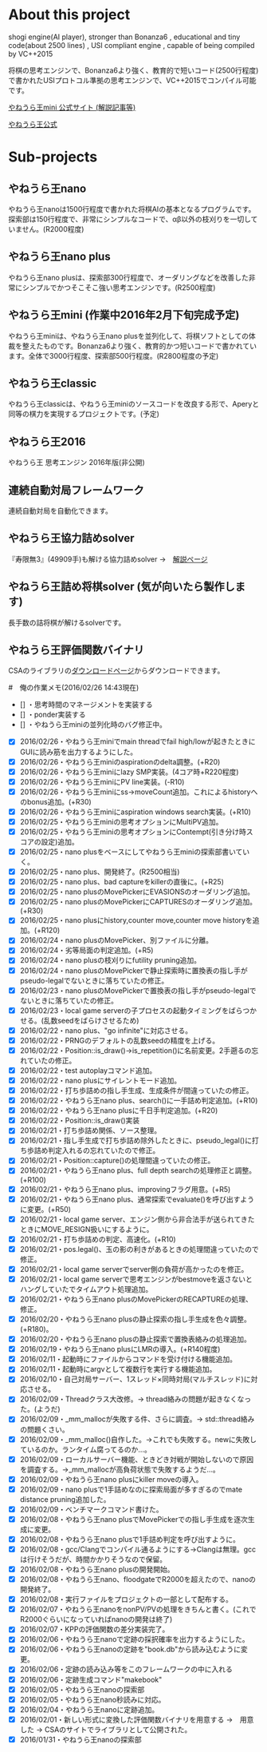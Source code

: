 # About this project

shogi engine(AI player), stronger than Bonanza6 , educational and tiny code(about 2500 lines) , USI compliant engine , capable of being compiled by VC++2015

将棋の思考エンジンで、Bonanza6より強く、教育的で短いコード(2500行程度)で書かれたUSIプロトコル準拠の思考エンジンで、VC++2015でコンパイル可能です。

[やねうら王mini 公式サイト (解説記事等)](http://yaneuraou.yaneu.com/YaneuraOu_Mini/)

[やねうら王公式 ](http://yaneuraou.yaneu.com/)

# Sub-projects

## やねうら王nano

やねうら王nanoは1500行程度で書かれた将棋AIの基本となるプログラムです。探索部は150行程度で、非常にシンプルなコードで、αβ以外の枝刈りを一切していません。(R2000程度)

## やねうら王nano plus

やねうら王nano plusは、探索部300行程度で、オーダリングなどを改善した非常にシンプルでかつそこそこ強い思考エンジンです。(R2500程度)
	
## やねうら王mini (作業中2016年2月下旬完成予定)

やねうら王miniは、やねうら王nano plusを並列化して、将棋ソフトとしての体裁を整えたものです。Bonanza6より強く、教育的かつ短いコードで書かれています。全体で3000行程度、探索部500行程度。(R2800程度の予定)

## やねうら王classic 

やねうら王classicは、やねうら王miniのソースコードを改良する形で、Aperyと同等の棋力を実現するプロジェクトです。(予定)

## やねうら王2016 

やねうら王 思考エンジン 2016年版(非公開)

## 連続自動対局フレームワーク

連続自動対局を自動化できます。 

## やねうら王協力詰めsolver
	
『寿限無3』(49909手)も解ける協力詰めsolver →　[解説ページ](http://yaneuraou.yaneu.com/2016/01/02/%E5%8D%94%E5%8A%9B%E8%A9%B0%E3%82%81solver%E3%82%92%E5%85%AC%E9%96%8B%E3%81%97%E3%81%BE%E3%81%99/)

## やねうら王詰め将棋solver (気が向いたら製作します)

長手数の詰将棋が解けるsolverです。

## やねうら王評価関数バイナリ

CSAのライブラリの[ダウンロードページ](http://www.computer-shogi.org/library/)からダウンロードできます。


#　俺の作業メモ(2016/02/26 14:43現在)

- [] ・思考時間のマネージメントを実装する
- [] ・ponder実装する
- [] ・やねうら王miniの並列化時のバグ修正中。

- [x] 2016/02/26・やねうら王miniでmain threadでfail high/lowが起きたときにGUIに読み筋を出力するようにした。
- [x] 2016/02/26・やねうら王miniのaspirationのdelta調整。(+R20)
- [x] 2016/02/26・やねうら王miniにlazy SMP実装。(4コア時+R220程度)
- [x] 2016/02/26・やねうら王miniにPV line実装。(-R10)
- [x] 2016/02/26・やねうら王miniにss->moveCount追加。これによるhistoryへのbonus追加。(+R30)
- [x] 2016/02/26・やねうら王miniにaspiration windows search実装。(+R10)
- [x] 2016/02/25・やねうら王miniの思考オプションにMultiPV追加。
- [x] 2016/02/25・やねうら王miniの思考オプションにContempt(引き分け時スコアの設定)追加。
- [x] 2016/02/25・nano plusをベースにしてやねうら王miniの探索部書いていく。
- [x] 2016/02/25・nano plus、開発終了。(R2500相当)
- [x] 2016/02/25・nano plus、bad captureをkillerの直後に。(+R25)
- [x] 2016/02/25・nano plusのMovePickerにEVASIONSのオーダリング追加。
- [x] 2016/02/25・nano plusのMovePickerにCAPTURESのオーダリング追加。(+R30)
- [x] 2016/02/25・nano plusにhistory,counter move,counter move historyを追加。(+R120)
- [x] 2016/02/24・nano plusのMovePicker、別ファイルに分離。
- [x] 2016/02/24・劣等局面の判定追加。(+R5)
- [x] 2016/02/24・nano plusの枝刈りにfutility pruning追加。
- [x] 2016/02/24・nano plusのMovePickerで静止探索時に置換表の指し手がpseudo-legalでないときに落ちていたの修正。
- [x] 2016/02/23・nano plusのMovePickerで置換表の指し手がpseudo-legalでないときに落ちていたの修正。
- [x] 2016/02/23・local game serverの子プロセスの起動タイミングをばらつかせる。(乱数seedをばらけさせるため)
- [x] 2016/02/22・nano plus、"go infinite"に対応させる。
- [x] 2016/02/22・PRNGのデフォルトの乱数seedの精度を上げる。
- [x] 2016/02/22・Position::is_draw()→is_repetition()に名前変更。2手遡るの忘れていたの修正。
- [x] 2016/02/22・test autoplayコマンド追加。
- [x] 2016/02/22・nano plusにサイレントモード追加。
- [x] 2016/02/22・打ち歩詰めの指し手生成、生成条件が間違っていたの修正。
- [x] 2016/02/22・やねうら王nano plus、search()に一手詰め判定追加。(+R10)
- [x] 2016/02/22・やねうら王nano plusに千日手判定追加。(+R20)
- [x] 2016/02/22・Position::is_draw()実装
- [x] 2016/02/21・打ち歩詰め関係、ソース整理。
- [x] 2016/02/21・指し手生成で打ち歩詰め除外したときに、pseudo_legal()に打ち歩詰め判定入れるの忘れていたので修正。
- [x] 2016/02/21・Position::capture()の処理間違っていたの修正。
- [x] 2016/02/21・やねうら王nano plus、full depth searchの処理修正と調整。(+R100)
- [x] 2016/02/21・やねうら王nano plus、improvingフラグ用意。(+R5)
- [x] 2016/02/21・やねうら王nano plus、通常探索でevaluate()を呼び出すように変更。(+R50)
- [x] 2016/02/21・local game server、エンジン側から非合法手が送られてきたときにMOVE_RESIGN扱いにするように。
- [x] 2016/02/21・打ち歩詰めの判定、高速化。(+R10)
- [x] 2016/02/21・pos.legal()、玉の影の利きがあるときの処理間違っていたので修正。
- [x] 2016/02/21・local game serverでserver側の負荷が高かったのを修正。
- [x] 2016/02/21・local game serverで思考エンジンがbestmoveを返さないとハングしていたでタイムアウト処理追加。
- [x] 2016/02/21・やねうら王nano plusのMovePickerのRECAPTUREの処理、修正。
- [x] 2016/02/20・やねうら王nano plusの静止探索の指し手生成を色々調整。(+R180)。
- [x] 2016/02/20・やねうら王nano plusの静止探索で置換表絡みの処理追加。
- [x] 2016/02/19・やねうら王nano plusにLMRの導入。(+R140程度)
- [x] 2016/02/11・起動時にファイルからコマンドを受け付ける機能追加。
- [x] 2016/02/11・起動時にargvとして複数行を実行する機能追加。
- [x] 2016/02/10・自己対局サーバー、1スレッド×同時対局(マルチスレッド)に対応させる。
- [x] 2016/02/09・Threadクラス大改修。→ thread絡みの問題が起きなくなった。(ようだ)
- [x] 2016/02/09・_mm_mallocが失敗する件、さらに調査。→ std::thread絡みの問題くさい。
- [x] 2016/02/09・_mm_malloc()自作した。→これでも失敗する。newに失敗しているのか。ランタイム腐ってるのか…。
- [x] 2016/02/09・ローカルサーバー機能、ときどき対戦が開始しないので原因を調査する。→_mm_mallocが高負荷状態で失敗するようだ…。
- [x] 2016/02/09・やねうら王nano plusにkiller moveの導入。
- [x] 2016/02/09・nano plusで1手詰めなのに探索局面が多すぎるのでmate distance pruning追加した。
- [x] 2016/02/09・ベンチマークコマンド書けた。
- [x] 2016/02/08・やねうら王nano plusでMovePickerでの指し手生成を逐次生成に変更。
- [x] 2016/02/08・やねうら王nano plusで1手詰め判定を呼び出すように。
- [x] 2016/02/08・gcc/Clangでコンパイル通るようにする→Clangは無理。gccは行けそうだが、時間かかりそうなので保留。
- [x] 2016/02/08・やねうら王nano plusの開発開始。
- [x] 2016/02/08・やねうら王nano、floodgateでR2000を超えたので、nanoの開発終了。
- [x] 2016/02/08・実行ファイルをプロジェクトの一部として配布する。
- [x] 2016/02/07・やねうら王nanoをnonPV/PVの処理をきちんと書く。(これでR2000ぐらいになっていればnanoの開発は終了)
- [x] 2016/02/07・KPPの評価関数の差分実装完了。
- [x] 2016/02/06・やねうら王nanoで定跡の採択確率を出力するようにした。
- [x] 2016/02/06・やねうら王nanoの定跡を"book.db"から読み込むように変更。
- [x] 2016/02/06・定跡の読み込み等をこのフレームワークの中に入れる
- [x] 2016/02/06・定跡生成コマンド"makebook"
- [x] 2016/02/05・やねうら王nanoの探索部
- [x] 2016/02/05・やねうら王nano秒読みに対応。
- [x] 2016/02/04・やねうら王nanoに定跡追加。
- [x] 2016/02/01・新しい形式に変換した評価関数バイナリを用意する →　用意した → CSAのサイトでライブラリとして公開された。
- [x] 2016/01/31・やねうら王nanoの探索部